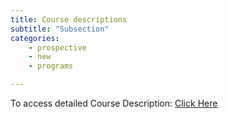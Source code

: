 ```yaml
---
title: Course descriptions
subtitle: "Subsection"
categories:
    - prospective
    - new
    - programs

---
```


To access detailed Course Description: <a href="https://semo.edu/student-support/academic-support/registrar/bulletin/courses/index.php" target="blank">Click Here</a>

